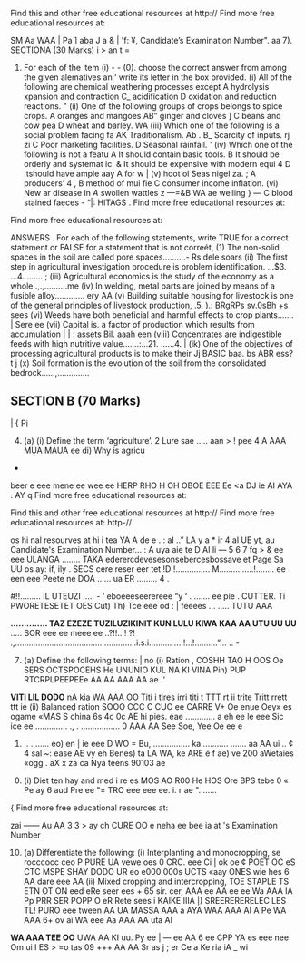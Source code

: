 Find this and other free educational resources at http://
Find more free educational resources at:

SM Aa WAA
| Pa
] aba J
a
& | 'f:
¥,
Candidate’s Examination Number". aa
7). SECTIONA (30 Marks) i > an t =

1. For each of the item (i) - - (0). choose the correct answer from among the given alematives an
‘ write its letter in the box provided.
(i) All of the following are chemical weathering processes except
   A hydrolysis xpansion and contraction
C_ acidification
   D oxidation and reduction reactions.
" (ii) One of the following groups of crops belongs to spice crops.
   A oranges and mangoes
AB” ginger and cloves ]
   C beans and cow pea
   D wheat and barley.
WA
(iii) Which one of the following is a social problem facing fa
AK Traditionalism. Ab .
B_ Scarcity of inputs. rj zi
   C Poor marketing facilities.
   D Seasonal rainfall.
' (iv) Which one of the following is not a featu
   A It should contain basic tools.
   B It should be orderly and systemat ic.
& It should be expensive with modern equi
4 D Itshould have ample aay A for w |
(v) hoot ol Seas nigel za. ;
   A producers’ 4 ,
   B method of mui fie
   C consumer income inflation.
(vi) New ar disease in
_A_ swollen wattles z
—=&B WA ae welling }
— C blood stained faeces -
“|:
HITAGS
.
Find more free educational resources at:

Find more free educational resources at:

ANSWERS
. For each of the following statements, write TRUE for a correct statement or FALSE for a statement that is not correét,
(1) The non-solid spaces in the soil are called pore spaces..........- Rs dele soars
(ii) The first step in agricultural investigation procedure is problem identification. ...$3. ...4. ....... ;
(iii) Agricultural economics is the study of the economy as a whole..,.,..........me
(iv) In welding, metal parts are joined by means of a fusible alloy............. ery AA
(v) Building suitable housing for livestock is one of the general principles of livestock production, .5. ).: BRgRPs sv.0sBh +s sees
(vi) Weeds have both beneficial and harmful effects to crop plants....... | Sere ee
(vii) Capital is. a factor of production which results from accumulation
|
| :
assets Bil. aaah een
(viii) Concentrates are indigestible feeds with high nutritive value.......:...21. ......4. 
| (ik) One of the objectives of processing agricultural products is to make their
Jj BASIC baa. bs ABR ess?
t j (x) Soil formation is the evolution of the soil from the consolidated bedrock......,..............

## SECTION B (70 Marks)
| { Pi

4. (a) (i) Define the term ‘agriculture’.
2 Lure sae ..... aan > ! pee 4 A AAA MUA MAUA ee di) Why is agricu
*
beer e eee mene ee wee ee HERP RHO H OH OBOE EEE Ee
<a
DJ ie AI AYA
. AY q
Find more free educational resources at:

Find this and other free educational resources at http://
Find more free educational resources at:
http-//

os hi nal resourves at hi i tea YA A de e
. : al ..” LA
y a * ir 4
al UE yt, au
Candidate's Examination Number...
: A uya aie te D AI
li — 5 6 7 fq > &
ee eee ULANGA ........ TAKA ederercdevesesonsebercesbossave et Page Sa UU os ay: if, ily .
SECS cere reser eer tet !D !............... M...............!........ ee een eee Peete ne DOA ...... ua ER ......... 4
.
>
#!!......... IL UTEUZI ..... - ‘ eboeeeseerereee “y
‘ . ....... ee pie . CUTTER. Ti PWORETESETET OES Cut) Th) Tce eee od :
|
feeees ... ..... TUTU AAA

**.............. TAZ EZEZE TUZILUZIKINIT KUN LULU KIWA KAA AA UTU UU UU**
.....
SOR eee ee meee ee ..?!!.. ! ?! .,.....................................................i.s.i.......... ....!...!..........”... .. -

7. (a) Define the following terms: | no
(i) Ration ,
COSHH TAO H OOS Oe SERS OCTSPOCEHS He UNUNIO KUL NA KI VINA Pin) PUP RTCRPLPEEPEEe AA AA AAA AA ae.
‘

**VITI LIL DODO**
nA kia WA AAA OO Titi i tires irri titi t TTT rt ii trite Tritt rrett ttt ie
(ii) Balanced ration
SOOO CCC C CUO ee CARRE V+ Oe enue Oey» es ogame «MAS S china 6s 4c 0c AE hi pies. eae .............
a eh ee le eee Sic ice ee ..............
., .
................. 0 AAA AA See Soe, Yee Oe ee e

1. .. ........ eo) en | ie eee
D
WO = Bu, ................ ka ........... ....... aa
AA ui ..
¢
4 sal
~: ease
AE vy eh Benes) ta LA WA, ke ARE é
f ae) ve
200 aWetaies «ogg . aX x za ca Nya teens 90103 ae
0) (i) Diet ten hay and med i re es MOS AO R00 He HOS Ore BPS tebe 0 «
Pe ay 6 aud Pre ee
"=
TRO eee eee ee.
i. r ae
"........

{
Find more free educational resources at:

zai —— Au AA
3 3 > ay ch
CURE OO e neha ee bee ia at 's Examination Number

10. (a) Differentiate the following:
(i) Interplanting and monocropping,
se rocccocc ceo P PURE UA vewe oes 0 CRC. eee Ci | ok oe
¢
POET OC eS CTC MSPE SHAY DODO UR eo e000 000s UCTS «aay ONES wie hes 6 AA dare eee AA
(ii) Mixed cropping and intercropping,
TOE STAPLE TS ETN OT ON eed eRe seer ees + 65 sir. cer, AAA ee AA ee ee
Wa AAA IA Pp PRR SER POPP O eR Rete sees i KAIKE IIIA |) SREERERERELEC LES TL! PURO eee tween
AA UA MASSA AAA a AYA
WAA AAA AI A Pe
WA AAA 6+ ov ai WA eee
Aa AAA AA uta AI

**WA AAA TEE OO**
UWA AA KI uu. Py ee | — ee AA 6 ee CPP YA
es eee nee Om ui
I ES > =o tas 09 +++ AA AA Sr as j ; er Ce a Ke ria iA
_
wi